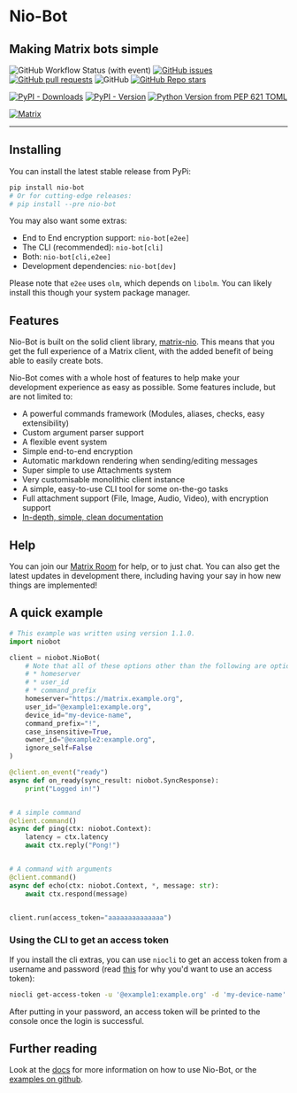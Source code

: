 # Nio-Bot

## Making Matrix bots simple

![GitHub Workflow Status (with event)](https://img.shields.io/github/actions/workflow/status/nexy7574/niobot/python-package.yml?style=flat-square&logo=github&label=Package)
[![GitHub issues](https://img.shields.io/github/issues/nexy7574/niobot?style=flat-square&logo=github)](https://github.com/nexy7574/niobot/issues)
[![GitHub pull requests](https://img.shields.io/github/issues-pr/nexy7574/niobot?style=flat-square&logo=github)](https://github.com/nexy7574/niobot/pulls)
![GitHub](https://img.shields.io/github/license/nexy7574/niobot?style=flat-square&logo=github)
[![GitHub Repo stars](https://img.shields.io/github/stars/nexy7574/niobot?style=flat-square&logo=github&label=stars%20%E2%AD%90&color=gold)](https://github.com/nexy7574/niobot/stargazers)

[![PyPI - Downloads](https://img.shields.io/pypi/dm/nio-bot?style=flat-square&logo=pypi)](https://pypi.org/project/nio-bot)
[![PyPI - Version](https://img.shields.io/pypi/v/nio-bot?style=flat-square&logo=pypi)](https://pypi.org/project/nio-bot)
[![Python Version from PEP 621 TOML](https://img.shields.io/python/required-version-toml?tomlFilePath=https%3A%2F%2Fraw.githubusercontent.com%2Fnexy7574%2Fniobot%2Fmaster%2Fpyproject.toml&style=flat-square&logo=python)](https://pypi.org/project/nio-bot)

[![Matrix](https://img.shields.io/matrix/niobot%3Anexy7574.co.uk?server_fqdn=matrix.org&style=flat-square&logo=matrix&link=https%3A%2F%2Fmatrix.to%2F%23%2F%23niobot%3Anexy7574.co.uk)](https://matrix.to/#/#niobot:nexy7574.co.uk)

---

## Installing

You can install the latest stable release from PyPi:

```bash
pip install nio-bot
# Or for cutting-edge releases:
# pip install --pre nio-bot
```

You may also want some extras:

* End to End encryption support: `nio-bot[e2ee]`
* The CLI (recommended): `nio-bot[cli]`
* Both: `nio-bot[cli,e2ee]`
* Development dependencies: `nio-bot[dev]`

Please note that `e2ee` uses `olm`, which depends on `libolm`. You can likely install this though your system package manager.

## Features

Nio-Bot is built on the solid client library, [matrix-nio](https://pypi.org/project/matrix-nio). This means that you get the full experience of a 
Matrix client, with the added benefit of being able to easily create bots.

Nio-Bot comes with a whole host of features to help make your development experience as easy as possible.
Some features include, but are not limited to:

* A powerful commands framework (Modules, aliases, checks, easy extensibility)
* Custom argument parser support
* A flexible event system
* Simple end-to-end encryption
* Automatic markdown rendering when sending/editing messages
* Super simple to use Attachments system
* Very customisable monolithic client instance
* A simple, easy-to-use CLI tool for some on-the-go tasks
* Full attachment support (File, Image, Audio, Video), with encryption support
* [In-depth, simple, clean documentation](https://docs.nio-bot.dev)

## Help

You can join our [Matrix Room](https://nio-bot.dev/support) for help, or to just chat.
You can also get the latest updates in development there, including having your say in how new things are implemented!

## A quick example

```python
# This example was written using version 1.1.0.
import niobot

client = niobot.NioBot(
    # Note that all of these options other than the following are optional:
    # * homeserver
    # * user_id
    # * command_prefix
    homeserver="https://matrix.example.org",
    user_id="@example1:example.org",
    device_id="my-device-name",
    command_prefix="!",
    case_insensitive=True,
    owner_id="@example2:example.org",
    ignore_self=False
)

@client.on_event("ready")
async def on_ready(sync_result: niobot.SyncResponse):
    print("Logged in!")


# A simple command
@client.command()
async def ping(ctx: niobot.Context):
    latency = ctx.latency
    await ctx.reply("Pong!")


# A command with arguments
@client.command()
async def echo(ctx: niobot.Context, *, message: str):
    await ctx.respond(message)


client.run(access_token="aaaaaaaaaaaaaa")
```

### Using the CLI to get an access token

If you install the cli extras, you can use `niocli` to get an access token
from a username and password (read [this](https://docs.nio-bot.dev/guides/001-getting-started/#why-is-logging-in-with-a-password-so-bad) for why you'd want to use an access token):

```bash
niocli get-access-token -u '@example1:example.org' -d 'my-device-name'
```

After putting in your password, an access token will be printed to the console once the login is successful.

## Further reading

Look at the [docs](https://docs.nio-bot.dev) for more information on how to use Nio-Bot, or the [examples on github](https://github.com/nexy7574/niobot).
